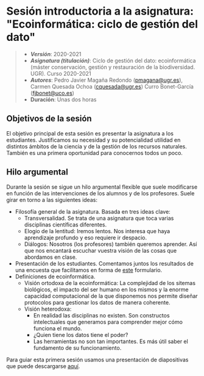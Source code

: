 # Sesión introductoria a la asignatura: "Ecoinformática: ciclo de gestión del dato"


> + **_Versión_**: 2020-2021
> + **_Asignatura (titulación)_**: Ciclo de gestión del dato: ecoinformática (máster conservación, gestión y restauración de la biodiversidad. UGR). Curso 2020-2021
> + **_Autores_**: Pedro Javier Magaña Redondo (pmagana@ugr.es), Carmen Quesada Ochoa (cquesada@ugr.es) Curro Bonet-García (fjbonet@uco.es)
> + **Duración**: Unas dos horas



## Objetivos de la sesión

El objetivo principal de esta sesión es presentar la asignatura a los estudiantes. Justificamos su necesidad y su potencialidad utilidad en distintos ámbitos de la ciencia y de la gestión de los recursos naturales. También es una primera oportunidad para conocernos todos un poco.



## Hilo argumental

Durante la sesión se sigue un hilo argumental flexible que suele modificarse en función de las intervenciones de los alumnos y de los profesores. Suele girar en torno a las siguientes ideas:
+ Filosofía general de la asignatura. Basada en tres ideas clave:
  + Transversalidad. Se trata de una asignatura que toca varias disciplinas científicas diferentes.
  + Elogio de la lentitud: Iremos lentos. Nos interesa que haya aprendizaje profundo y eso requiere ir despacio.
  + Diálogos: Nosotros (los profesores) también queremos aprender. Así que nos encantará escuchar vuestra visión de las cosas que abordamos en clase. 
+ Presentación de los estudiantes. Comentamos juntos los resultados de una encuesta que facilitamos en forma de [este](https://docs.google.com/forms/d/e/1FAIpQLScdOOQ6OlzbbBg3nhXFK3OTXTZITY77AP8MlBA3HHbC-H2keA/viewform?usp=sf_link) formulario. 
+ Definiciones de ecoinformática.
  + Visión ortodoxa de la ecoinformática: La complejidad de los sitemas biológicos, el impacto del ser humano en los mismos y la enorme capacidad computacional de la que disponemos nos permite diseñar protocolos para gestionar los datos de manera coherente.
  + Visión heterodoxa:
    + En realidad las disciplinas no existen. Son constructos intelectuales que generamos para comprender mejor cómo funciona el mundo. 
    + ¿Quien tiene los datos tiene el poder?
    + Las herramientas no son tan importantes. Es más útil saber el fundamento de su funcionamiento.

Para guiar esta primera sesión usamos una presentación de diapositivas que puede descargarse [aquí](https://github.com/aprendiendo-cosas/T_introduccion_ecoinformatica_ugr/raw/2020-2021/presentacion/introduccion_ecoinformatica.pptx). 